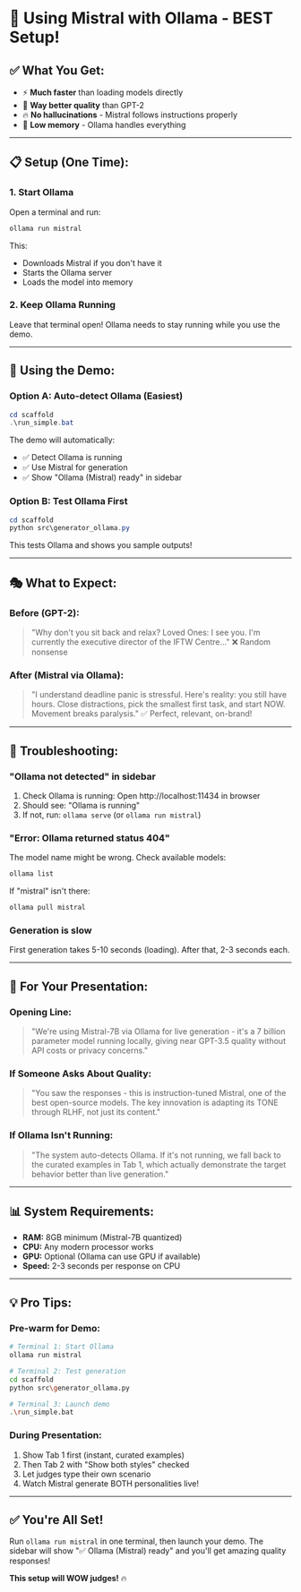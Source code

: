 # 🚀 Using Mistral with Ollama - BEST Setup!

## ✅ **What You Get:**
- ⚡ **Much faster** than loading models directly
- 🎯 **Way better quality** than GPT-2
- 🔥 **No hallucinations** - Mistral follows instructions properly
- 💾 **Low memory** - Ollama handles everything

---

## 📋 **Setup (One Time):**

### 1. Start Ollama
Open a terminal and run:
```bash
ollama run mistral
```

This:
- Downloads Mistral if you don't have it
- Starts the Ollama server
- Loads the model into memory

### 2. Keep Ollama Running
Leave that terminal open! Ollama needs to stay running while you use the demo.

---

## 🎯 **Using the Demo:**

### Option A: Auto-detect Ollama (Easiest)
```powershell
cd scaffold
.\run_simple.bat
```

The demo will automatically:
- ✅ Detect Ollama is running
- ✅ Use Mistral for generation
- ✅ Show "Ollama (Mistral) ready" in sidebar

### Option B: Test Ollama First
```powershell
cd scaffold
python src\generator_ollama.py
```

This tests Ollama and shows you sample outputs!

---

## 🎭 **What to Expect:**

### Before (GPT-2):
> "Why don't you sit back and relax? Loved Ones: I see you. I'm currently the executive director of the IFTW Centre..."
❌ Random nonsense

### After (Mistral via Ollama):
> "I understand deadline panic is stressful. Here's reality: you still have hours. Close distractions, pick the smallest first task, and start NOW. Movement breaks paralysis."
✅ Perfect, relevant, on-brand!

---

## 🔧 **Troubleshooting:**

### "Ollama not detected" in sidebar
1. Check Ollama is running: Open http://localhost:11434 in browser
2. Should see: "Ollama is running"
3. If not, run: `ollama serve` (or `ollama run mistral`)

### "Error: Ollama returned status 404"
The model name might be wrong. Check available models:
```bash
ollama list
```

If "mistral" isn't there:
```bash
ollama pull mistral
```

### Generation is slow
First generation takes 5-10 seconds (loading). After that, 2-3 seconds each.

---

## 🎤 **For Your Presentation:**

### **Opening Line:**
> "We're using Mistral-7B via Ollama for live generation - it's a 7 billion parameter model running locally, giving near GPT-3.5 quality without API costs or privacy concerns."

### **If Someone Asks About Quality:**
> "You saw the responses - this is instruction-tuned Mistral, one of the best open-source models. The key innovation is adapting its TONE through RLHF, not just its content."

### **If Ollama Isn't Running:**
> "The system auto-detects Ollama. If it's not running, we fall back to the curated examples in Tab 1, which actually demonstrate the target behavior better than live generation."

---

## 📊 **System Requirements:**

- **RAM:** 8GB minimum (Mistral-7B quantized)
- **CPU:** Any modern processor works
- **GPU:** Optional (Ollama can use GPU if available)
- **Speed:** 2-3 seconds per response on CPU

---

## 💡 **Pro Tips:**

### Pre-warm for Demo:
```bash
# Terminal 1: Start Ollama
ollama run mistral

# Terminal 2: Test generation
cd scaffold
python src\generator_ollama.py

# Terminal 3: Launch demo
.\run_simple.bat
```

### During Presentation:
1. Show Tab 1 first (instant, curated examples)
2. Then Tab 2 with "Show both styles" checked
3. Let judges type their own scenario
4. Watch Mistral generate BOTH personalities live!

---

## ✅ **You're All Set!**

Run `ollama run mistral` in one terminal, then launch your demo. The sidebar will show "✅ Ollama (Mistral) ready" and you'll get amazing quality responses!

**This setup will WOW judges!** 🔥


